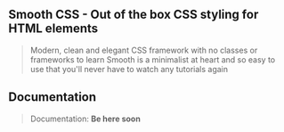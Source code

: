 ## Smooth CSS - Out of the box CSS styling for HTML elements
> Modern, clean and elegant CSS framework with no classes or frameworks to learn
> Smooth is a minimalist at heart and so easy to use that you'll never have to watch any tutorials again

## Documentation 
> Documentation: __Be here soon__
